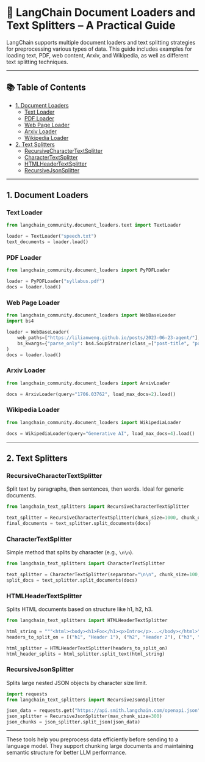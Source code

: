 
# 📄 LangChain Document Loaders and Text Splitters – A Practical Guide

LangChain supports multiple document loaders and text splitting strategies for preprocessing various types of data. This guide includes examples for loading text, PDF, web content, Arxiv, and Wikipedia, as well as different text splitting techniques.

---

## 📚 Table of Contents

- [1. Document Loaders](#1-document-loaders)
  - [Text Loader](#text-loader)
  - [PDF Loader](#pdf-loader)
  - [Web Page Loader](#web-page-loader)
  - [Arxiv Loader](#arxiv-loader)
  - [Wikipedia Loader](#wikipedia-loader)
- [2. Text Splitters](#2-text-splitters)
  - [RecursiveCharacterTextSplitter](#recursivecharactertextsplitter)
  - [CharacterTextSplitter](#charactertextsplitter)
  - [HTMLHeaderTextSplitter](#htmlheadertextsplitter)
  - [RecursiveJsonSplitter](#recursivejsonsplitter)

---

## 1. Document Loaders

### Text Loader
```python
from langchain_community.document_loaders.text import TextLoader

loader = TextLoader("speech.txt")
text_documents = loader.load()
```

### PDF Loader
```python
from langchain_community.document_loaders import PyPDFLoader

loader = PyPDFLoader("syllabus.pdf")
docs = loader.load()
```

### Web Page Loader
```python
from langchain_community.document_loaders import WebBaseLoader
import bs4

loader = WebBaseLoader(
    web_paths=["https://lilianweng.github.io/posts/2023-06-23-agent/"],
    bs_kwargs={"parse_only": bs4.SoupStrainer(class_=["post-title", "post-content", "post-header"])}
)
docs = loader.load()
```

### Arxiv Loader
```python
from langchain_community.document_loaders import ArxivLoader

docs = ArxivLoader(query="1706.03762", load_max_docs=2).load()
```

### Wikipedia Loader
```python
from langchain_community.document_loaders import WikipediaLoader

docs = WikipediaLoader(query="Generative AI", load_max_docs=4).load()
```

---

## 2. Text Splitters

### RecursiveCharacterTextSplitter

Split text by paragraphs, then sentences, then words. Ideal for generic documents.
```python
from langchain_text_splitters import RecursiveCharacterTextSplitter

text_splitter = RecursiveCharacterTextSplitter(chunk_size=1000, chunk_overlap=100)
final_documents = text_splitter.split_documents(docs)
```

### CharacterTextSplitter

Simple method that splits by character (e.g., `\n\n`).
```python
from langchain_text_splitters import CharacterTextSplitter

text_splitter = CharacterTextSplitter(separator="\n\n", chunk_size=100, chunk_overlap=20)
split_docs = text_splitter.split_documents(docs)
```

### HTMLHeaderTextSplitter

Splits HTML documents based on structure like h1, h2, h3.
```python
from langchain_text_splitters import HTMLHeaderTextSplitter

html_string = """<html><body><h1>Foo</h1><p>Intro</p>...</body></html>"""
headers_to_split_on = [("h1", "Header 1"), ("h2", "Header 2"), ("h3", "Header 3")]

html_splitter = HTMLHeaderTextSplitter(headers_to_split_on)
html_header_splits = html_splitter.split_text(html_string)
```

### RecursiveJsonSplitter

Splits large nested JSON objects by character size limit.
```python
import requests
from langchain_text_splitters import RecursiveJsonSplitter

json_data = requests.get("https://api.smith.langchain.com/openapi.json").json()
json_splitter = RecursiveJsonSplitter(max_chunk_size=300)
json_chunks = json_splitter.split_json(json_data)
```

---

These tools help you preprocess data efficiently before sending to a language model. They support chunking large documents and maintaining semantic structure for better LLM performance.
